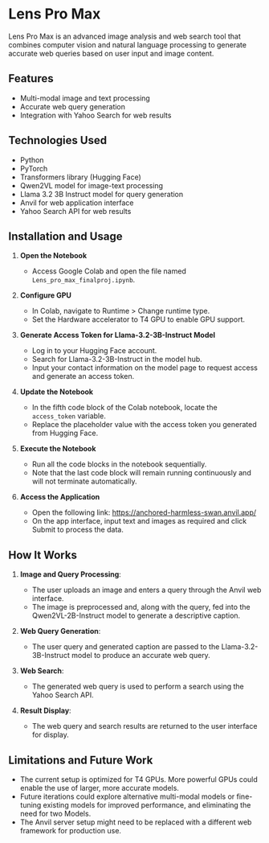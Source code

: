 # Lens Pro Max

Lens Pro Max is an advanced image analysis and web search tool that combines computer vision and natural language processing to generate accurate web queries based on user input and image content.

## Features

- Multi-modal image and text processing
- Accurate web query generation
- Integration with Yahoo Search for web results

## Technologies Used

- Python
- PyTorch
- Transformers library (Hugging Face)
- Qwen2VL model for image-text processing
- Llama 3.2 3B Instruct model for query generation
- Anvil for web application interface
- Yahoo Search API for web results

## Installation and Usage

1. **Open the Notebook**
   - Access Google Colab and open the file named `Lens_pro_max_finalproj.ipynb`.

2. **Configure GPU**
   - In Colab, navigate to Runtime > Change runtime type.
   - Set the Hardware accelerator to T4 GPU to enable GPU support.

3. **Generate Access Token for Llama-3.2-3B-Instruct Model**
   - Log in to your Hugging Face account.
   - Search for Llama-3.2-3B-Instruct in the model hub.
   - Input your contact information on the model page to request access and generate an access token.

4. **Update the Notebook**
   - In the fifth code block of the Colab notebook, locate the `access_token` variable.
   - Replace the placeholder value with the access token you generated from Hugging Face.

5. **Execute the Notebook**
   - Run all the code blocks in the notebook sequentially.
   - Note that the last code block will remain running continuously and will not terminate automatically.

6. **Access the Application**
   - Open the following link: https://anchored-harmless-swan.anvil.app/
   - On the app interface, input text and images as required and click Submit to process the data.

## How It Works

1. **Image and Query Processing**: 
   - The user uploads an image and enters a query through the Anvil web interface.
   - The image is preprocessed and, along with the query, fed into the Qwen2VL-2B-Instruct model to generate a descriptive caption.

2. **Web Query Generation**:
   - The user query and generated caption are passed to the Llama-3.2-3B-Instruct model to produce an accurate web query.

3. **Web Search**:
   - The generated web query is used to perform a search using the Yahoo Search API.

4. **Result Display**:
   - The web query and search results are returned to the user interface for display.

## Limitations and Future Work

- The current setup is optimized for T4 GPUs. More powerful GPUs could enable the use of larger, more accurate models.
- Future iterations could explore alternative multi-modal models or fine-tuning existing models for improved performance, and eliminating the need for two Models.
- The Anvil server setup might need to be replaced with a different web framework for production use.